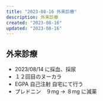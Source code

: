 ```yaml
---
title: "2023-08-16 外来診療"
description: 外来診療
created: "2023-08-16"
updated: "2023-08-16"
---
```


## 外来診療

- 2023/08/14 に採血、採尿
- １２回目のヌーカラ
- EGPA 自己注射 自宅にて行う
- プレドニン　９mg → ８mg に減薬

